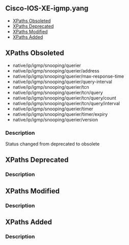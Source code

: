 ## Cisco-IOS-XE-igmp.yang


- [XPaths Obsoleted](#xpaths-obsoleted)
- [XPaths Deprecated](#xpaths-deprecated)
- [XPaths Modified](#xpaths-modified)
- [XPaths Added](#xpaths-added)

## XPaths Obsoleted

- native/ip/igmp/snooping/querier
- native/ip/igmp/snooping/querier/address
- native/ip/igmp/snooping/querier/max-response-time
- native/ip/igmp/snooping/querier/query-interval
- native/ip/igmp/snooping/querier/tcn
- native/ip/igmp/snooping/querier/tcn/query
- native/ip/igmp/snooping/querier/tcn/query/count
- native/ip/igmp/snooping/querier/tcn/query/interval
- native/ip/igmp/snooping/querier/timer
- native/ip/igmp/snooping/querier/timer/expiry
- native/ip/igmp/snooping/querier/version

### Description

Status changed from deprecated to obsolete

## XPaths Deprecated

### Description

## XPaths Modified

### Description

## XPaths Added

### Description
